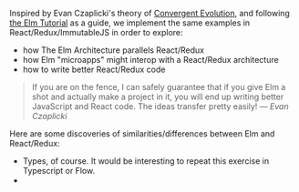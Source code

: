 Inspired by Evan Czaplicki's theory of
[Convergent Evolution](https://m.youtube.com/watch?v=HRJ_VjkmyiE&t=4802s),
and following [the Elm Tutorial](https://guide.elm-lang.org) as a guide,
we implement the same examples in React/Redux/ImmutableJS in order to explore:

- how The Elm Architecture parallels React/Redux
- how Elm "microapps" might interop with a React/Redux architecture
- how to write better React/Redux code

> If you are on the fence, I can safely guarantee that if you
> give Elm a shot and actually make a project in it, you will
> end up writing better JavaScript and React code.
> The ideas transfer pretty easily! — _Evan Czaplicki_

Here are some discoveries of similarities/differences between Elm
and React/Redux:

- Types, of course.  It would be interesting to repeat this exercise in Typescript or Flow.
-
